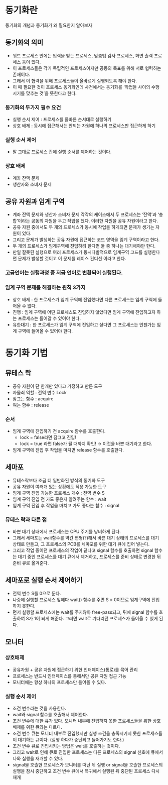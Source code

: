 # 동기화란

동기화의 개념과 동기화가 왜 필요한지 알아보자

## 동기화의 의미

- 워드 프로세스 안에는 입력을 받는 프로세스, 맞춤법 검사 프로세스, 화면 출력 프로세스 등이 있다.
- 이 프로세스들은 각기 독립적인 프로세스이지만 공동의 목표를 위해 서로 협력하는 존재이다.
- 그래서 이 협력을 위해 프로세스들이 올바르게 실행되도록 해야 한다.
- 이 때 필요한 것이 프로세스 동기화인데 사전에서는 동기화를 ‘작업들 사이의 수행시기를 맞추는 것’을 뜻한다고 한다.

### 동기화의 두가지 필수 요건

- 실행 순서 제어 : 프로세스를 올바른 순서대로 실행하기
- 상호 배제 : 동시에 접근해서는 안되는 자원에 하나의 프로세스만 접근하게 하기

### 실행 순서 제어

- 말 그대로 프로세스 간에 실행 순서를 제어하는 것이다.

### 상호 배제

- 계좌 잔액 문제
- 생산자와 소비자 문제

## 공유 자원과 임계 구역

- 계좌 잔액 문제와 생산자 소비자 문제 각각의 케이스에서 두 프로세스는 ‘잔액’과 ‘총합’이라는 공동의 자원을 두고 작업을 했다. 이러한 자원을 공유 자원이라고 한다.
- 공유 자원 중에서도 두 개의 프로세스가 동시에 작업을 하게되면 문제가 생기는 자원이 있다.
- 그리고 문제가 발생하는 공유 자원에 접근하는 코드 영역을 임계 구역이라고 한다.
- 두 개의 프로세스가 임계구역에 진입하려 한다면 둘 중 하나는 대기해야만 한다.
- 만일 잘못된 실행으로 여러 프로세스가 동시다발적으로 임계구역 코드를 실행한다면 문제가 발생할 것이고 이 문제를 레이스 컨디션 이라고 한다.

### 고급언어는 실행과정 중 저급 언어로 변환되어 실행된다.

### 임계 구역 문제를 해결하는 원칙 3가지

- 상호 배제 : 한 프로세스가 임계 구역에 진입했다면 다른 프로세스는 임계 구역에 들어올 수 없다.
- 진행 : 임계 구역에 어떤 프로세스도 진입하지 않았다면 임계 구역에 진입하고자 하는 프로세스는 들어갈 수 있어야 한다.
- 유한대기 : 한 프로세스가 임계 구역에 진입하고 싶다면 그 프로세스는 언젠가는 임계 구역에 들어올 수 있어야 한다.

# 동기화 기법

## 뮤테스 락

- 공유 자원이 단 한개만 있다고 가정하고 만든 도구
- 자물쇠 역할 : 전역 변수 Lock
- 잠그는 함수 : acquire
- 여는 함수 : release

### 순서

- 임계 구역에 진입하기 전 acquire 함수를 호출한다.
    - lock = false라면 잠그고 진입!
    - lock = true 라면 false가 될 때까지 확인! → 이것을 바쁜 대기라고 한다.
- 임계 구역에 진입 후 작업을 마치면 release 함수를 호출한다.

## 세마포

- 뮤테스락보다 조금 더 일반화된 방식의 동기화 도구
- 공유 자원이 여러개 있는 상황에도 적용 가능한 도구
- 임계 구역 진입 가능한 프로세스 개수 : 전역 변수 S
- 임계 구역 진입 전 가도 좋은지 알려주는 함수 : wait
- 임계 구역 진입 후 작업을 마치고 가도 좋다는 함수 : signal

### 뮤테스 락과 다른 점

- 바쁜 대기 상태에서 프로세스는 CPU 주기를 낭비하게 된다.
- 그래서 세마포는 wait함수를 약간 변형(?)해서 바쁜 대기 상태의 프로세스를 대기 상태로 만들고, 그 프로세스의 PCB를 세마포를 위한 대기 큐에 집어 넣는다.
- 그리고 작업 중이던 프로세스의 작업이 끝나고 signal 함수를 호출하면 signal 함수는 대기 중인 프로세스를 대기 큐에서 제거하고, 프로세스를 준비 상태로 변경한 뒤 준비 큐로 옮겨준다.

## 세마포로 실행 순서 제어하기

- 전역 변수 S를 0으로 둔다.
- 나중에 실행할 프로세스 앞에다 wait() 함수를 주면 S = 0이므로 임계구역에 진입하지 못한다.
- 먼저 실행할 프로세스에는 wait를 주지않아 free-pass되고, 뒤에 signal 함수를 호출하여 S가 1이 되게 해준다. 그러면 wait로 기다리던 프로세스가 들어올 수 있게 된다.

## 모니터

### 상호배제

- 공유자원 + 공유 자원에 접근하기 위한 인터페이스(통로)를 묶어 관리
- 프로세스는 반드시 인터페이스를 통해서만 공유 자원 접근 가능
- 모니터에는 항상 하나의 프로세스만 들어올 수 있다.

### 실행 순서 제어

- 조건 변수라는 것을 사용한다.
- wait와 signal 함수를 호출해서 제어한다.
- 조건 변수에 대한 큐가 있다. 모니터 내부에 진입하지 못한 프로세스들을 위한 상호 배제를 위한 큐와는 다르다.
- 조건 변수 큐는 모니터 내부로 진입했지만 실행 조건을 충족시키지 못한 프로세스들이 대기하는 큐이다. (실행 하다가 중단되고 들어가기도 한다.)
- 조건 변수 큐로 진입시키는 방법은 wait를 호출하는 것이다.
- 그리고 wait로 인해 큐로 진입한 프로세스는 다른 프로세스의 signal 신호에 큐에서 나와 실행을 재개할 수 있다.
- signal을 호출한 프로세스가 모니터를 떠난 뒤 실행 or signal을 호출한 프로세스의 실행을 잠시 중단하고 조건 변수 큐에서 복귀해서 실행된 뒤 중단된 프로세스 다시 재개